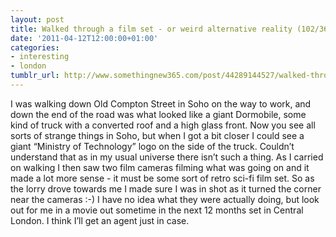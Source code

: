 ```yaml
---
layout: post
title: Walked through a film set - or weird alternative reality (102/365)
date: '2011-04-12T12:00:00+01:00'
categories:
- interesting
- london
tumblr_url: http://www.somethingnew365.com/post/44289144527/walked-through-a-film-set-or-weird-alternativ
---
```

I was walking down Old Compton Street in Soho on the way to work, and down the end of the road was what looked like a giant Dormobile, some kind of truck with a converted roof and a high glass front.
Now you see all sorts of strange things in Soho, but when I got a bit closer I could see a giant “Ministry of Technology” logo on the side of the truck. Couldn’t understand that as in my usual universe there isn’t such a thing.
As I carried on walking I then saw two film cameras filming what was going on and it made a lot more sense - it must be some sort of retro sci-fi film set. So as the lorry drove towards me I made sure I was in shot as it turned the corner near the cameras :-)
I have no idea what they were actually doing, but look out for me in a movie out sometime in the next 12 months set in Central London. I think I’ll get an agent just in case.
